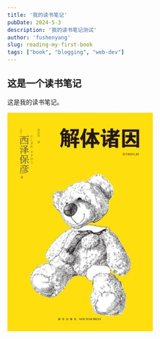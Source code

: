 ```yaml
---
title: '我的读书笔记'
pubDate: 2024-5-3
description: '我的读书笔记测试'
author: 'fushenyang'
slug: reading-my-first-book
tags: ["book", "blogging", "web-dev"]
---
```


## 这是一个读书笔记

这是我的读书笔记。

![解体诸因，很棒的书](./1-book/front.jpg)
